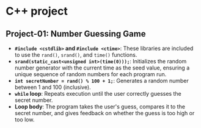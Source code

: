 # C++ project 
## Project-01: Number Guessing Game

  - **`#include <cstdlib>` and `#include <ctime>`**: These libraries are included to use the `rand()`, `srand()`, and `time()` functions.  
  - **`srand(static_cast<unsigned int>(time(0)));`**: Initializes the random number generator with the current time as the seed value, ensuring a unique sequence of random numbers for each program run.  
  - **`int secretNumber = rand() % 100 + 1;`**: Generates a random number between 1 and 100 (inclusive).  
  - **`while` loop**: Repeats execution until the user correctly guesses the secret number.  
  - **Loop body**: The program takes the user's guess, compares it to the secret number, and gives feedback on whether the guess is too high or too low.  
